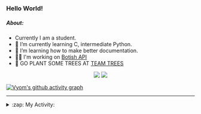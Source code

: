 ### Hello World!

##### About:
- Currently I am a student.
- 🌱 I’m currently learning C, intermediate Python.
- 🌱 I’m learning how to make better documentation.
- 👨‍💻 I'm working on [Botish API](https://github.com/Vyvy-vi/api)
- 🌱 GO PLANT SOME TREES AT [TEAM TREES](https://teamtrees.org/)

<p align="center">
  <a href="https://twitter.com/Vyvy_viM"><img target="_blank" src="https://img.shields.io/badge/twitter%20@Vyvy_viM-0D95E8?style=for-the-badge&logo=twitter&logoColor=white"/></a> 
  <a href="https://vyvy-vi.github.io/portfolio"><img target="_blank" src="https://img.shields.io/badge/-I_love_open_source-green?style=for-the-badge&logo=github&logoColor=black"/></a> 
</p>

[![Vyom's github activity graph](https://activity-graph.herokuapp.com/graph?username=Vyvy-vi)](https://github.com/ashutosh00710/github-readme-activity-graph)

---
<details>
  <summary>:zap: My Activity:</summary>
  
<!--START_SECTION:waka-->
![Code Time](http://img.shields.io/badge/Code%20Time-597%20hrs%2053%20mins-blue)

**I'm a Night 🦉** 

```text
🌞 Morning    43 commits     ██░░░░░░░░░░░░░░░░░░░░░░░   7.99% 
🌆 Daytime    138 commits    ██████░░░░░░░░░░░░░░░░░░░   25.65% 
🌃 Evening    165 commits    ███████░░░░░░░░░░░░░░░░░░   30.67% 
🌙 Night      192 commits    █████████░░░░░░░░░░░░░░░░   35.69%

```
📅 **I'm Most Productive on Sunday** 

```text
Monday       52 commits     ██░░░░░░░░░░░░░░░░░░░░░░░   9.67% 
Tuesday      98 commits     ████░░░░░░░░░░░░░░░░░░░░░   18.22% 
Wednesday    78 commits     ███░░░░░░░░░░░░░░░░░░░░░░   14.5% 
Thursday     68 commits     ███░░░░░░░░░░░░░░░░░░░░░░   12.64% 
Friday       51 commits     ██░░░░░░░░░░░░░░░░░░░░░░░   9.48% 
Saturday     60 commits     ██░░░░░░░░░░░░░░░░░░░░░░░   11.15% 
Sunday       131 commits    ██████░░░░░░░░░░░░░░░░░░░   24.35%

```


📊 **This Week I Spent My Time On** 

```text
🔥 Editors: 
Vim                      15 hrs 43 mins      █████████████████░░░░░░░░   69.93% 
Unknown Editor           5 hrs 30 mins       ██████░░░░░░░░░░░░░░░░░░░   24.45% 
VS Code                  1 hr 15 mins        █░░░░░░░░░░░░░░░░░░░░░░░░   5.62%

🐱‍💻 Projects: 
praise_backend_js        12 hrs 17 mins      █████████████░░░░░░░░░░░░   54.67% 
Unknown Project          5 hrs 42 mins       ██████░░░░░░░░░░░░░░░░░░░   25.36% 
Address-book-gui         2 hrs 2 mins        ██░░░░░░░░░░░░░░░░░░░░░░░   9.11% 
CSF102                   1 hr 14 mins        █░░░░░░░░░░░░░░░░░░░░░░░░   5.49% 
XII-CS-pracs             36 mins             ░░░░░░░░░░░░░░░░░░░░░░░░░   2.71%

```


 Last Updated on 22/01/2022 05:10:28 UTC
<!--END_SECTION:waka-->
</details>
